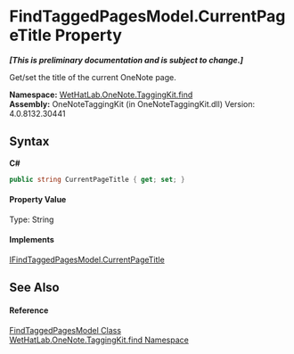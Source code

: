 # FindTaggedPagesModel.CurrentPageTitle Property 
 _**\[This is preliminary documentation and is subject to change.\]**_

Get/set the title of the current OneNote page.

**Namespace:**&nbsp;<a href="0e3a8efd-07d2-1709-b1cd-709153222081">WetHatLab.OneNote.TaggingKit.find</a><br />**Assembly:**&nbsp;OneNoteTaggingKit (in OneNoteTaggingKit.dll) Version: 4.0.8132.30441

## Syntax

**C#**<br />
``` C#
public string CurrentPageTitle { get; set; }
```


#### Property Value
Type: String

#### Implements
<a href="c6e6e0ee-58a3-6676-abf2-36f4239df407">IFindTaggedPagesModel.CurrentPageTitle</a><br />

## See Also


#### Reference
<a href="61df9a94-5b66-19be-5b06-1d28184da999">FindTaggedPagesModel Class</a><br /><a href="0e3a8efd-07d2-1709-b1cd-709153222081">WetHatLab.OneNote.TaggingKit.find Namespace</a><br />